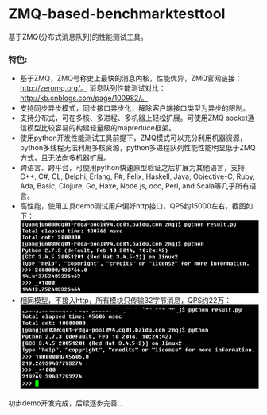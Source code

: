 ZMQ-based-benchmarktesttool
===========================

基于ZMQ(分布式消息队列)的性能测试工具。    

### 特色:
* 基于ZMQ，ZMQ号称史上最快的消息内核，性能优异，ZMQ官网链接：http://zeromq.org/。   消息队列性能测试对比：http://kb.cnblogs.com/page/100982/。
* 支持同步异步模式，同步接口异步化，解除客户端接口类型为异步的限制。
* 支持分布式，可在多核、多进程、多机器上轻松扩展。可使用ZMQ socket通信模型比较容易的构建轻量级的mapreduce框架。
* 使用python开发性能测试工具前提下，ZMQ模式可以充分利用机器资源，python多线程无法利用多核资源，python多进程队列性能性能明显低于ZMQ方式，且无法向多机器扩展。
* 跨语言、跨平台，可使用python快速原型验证之后扩展为其他语言，支持C++, C#, CL, Delphi, Erlang, F#, Felix, Haskell, Java, Objective-C, Ruby, Ada, Basic, Clojure, Go, Haxe, Node.js, ooc, Perl, and Scala等几乎所有语言。
* 高性能，使用工具demo测试用户偏好http接口，QPS约15000左右，截图如下：    
![image](screenshot/001.png) 
* 相同模型，不接入http，所有模块只传输32字节消息，QPS约22万：    
![image](screenshot/002.png) 

     
初步demo开发完成，后续逐步完善...
